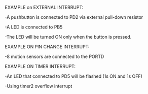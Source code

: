 EXAMPLE on EXTERNAL INTERRUPT:


-A pushbutton is connected to PD2 via external pull-down resistor

-A LED is connected to PB5 

-The LED will be turned ON only when the button is pressed.


EXAMPLE ON PIN CHANGE INTERRUPT:


-8 motion sensors are connected to the PORTD


EXAMPLE ON TIMER INTERRUPT:


-An LED that connected to PD5 will be flashed (1s ON and 1s OFF)

-Using timer2 overflow interrupt
